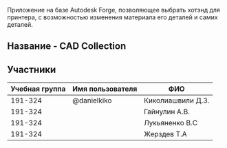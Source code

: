Приложение на базе Autodesk Forge, позволяющее выбрать хотэнд для принтера, с возможностью изменения материала его деталей и самих деталей.
## Название - CAD Collection
## Участники

| Учебная группа | Имя пользователя  | ФИО               |
|----------------|-------------------|-------------------|
| 191-324        | @danielkiko         | Киколиашвили Д.З.|
| 191-324        |                     | Гайнулин А.В.    |
| 191-324        |                     | Лукьяненко В.С   |
| 191-324        |                     | Жерздев Т.А      |
